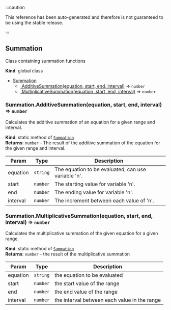 
:::caution

This reference has been auto-generated and therefore is not guaranteed to be using the stable release.

:::

<a name="Summation"></a>

## Summation
Class containing summation functions

**Kind**: global class  

* [Summation](#Summation)
    * [.AdditiveSummation(equation, start, end, interval)](#Summation.AdditiveSummation) ⇒ <code>number</code>
    * [.MultiplicativeSummation(equation, start, end, interval)](#Summation.MultiplicativeSummation) ⇒ <code>number</code>

<a name="Summation.AdditiveSummation"></a>

### Summation.AdditiveSummation(equation, start, end, interval) ⇒ <code>number</code>
Calculates the additive summation of an equation for a given range and interval.

**Kind**: static method of [<code>Summation</code>](#Summation)  
**Returns**: <code>number</code> - The result of the additive summation of the equation for the given range and interval.  

| Param | Type | Description |
| --- | --- | --- |
| equation | <code>string</code> | The equation to be evaluated, can use variable 'n'. |
| start | <code>number</code> | The starting value for variable 'n'. |
| end | <code>number</code> | The ending value for variable 'n'. |
| interval | <code>number</code> | The increment between each value of 'n'. |

<a name="Summation.MultiplicativeSummation"></a>

### Summation.MultiplicativeSummation(equation, start, end, interval) ⇒ <code>number</code>
Calculates the multiplicative summation of the given equation for a given range.

**Kind**: static method of [<code>Summation</code>](#Summation)  
**Returns**: <code>number</code> - the result of the multiplicative summation  

| Param | Type | Description |
| --- | --- | --- |
| equation | <code>string</code> | the equation to be evaluated |
| start | <code>number</code> | the start value of the range |
| end | <code>number</code> | the end value of the range |
| interval | <code>number</code> | the interval between each value in the range |

